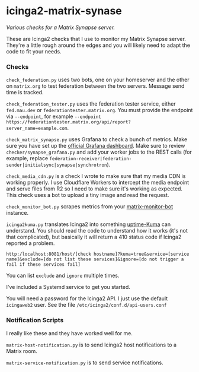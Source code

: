 # icinga2-matrix-synase
_Various checks for a Matrix Synapse server._


These are Icinga2 checks that I use to monitor my Matrix Synapse server. They're a little rough around the edges and you will likely need to adapt the code to fit your needs.



### Checks

`check_federation.py` uses two bots, one on your homeserver and the other on `matrix.org` to test federation between the two servers. Message send time is tracked.



`check_federation_tester.py` uses the federation tester service, either `fed.mau.dev` or `federationtester.matrix.org`. You must provide the endpoint via `--endpoint`, for example `--endpoint https://federationtester.matrix.org/api/report?server_name=example.com`.



`check_matrix_synapse.py` uses Grafana to check a bunch of metrics. Make sure you have set up the [official Grafana dashboard](https://matrix-org.github.io/synapse/latest/usage/administration/understanding_synapse_through_grafana_graphs.html). Make sure to review `checker/synapse_grafana.py` and add your worker jobs to the REST calls (for example, replace `federation-receiver|federation-sender|initialsync|synapse|synchrotron`).



`check_media_cdn.py` is a check I wrote to make sure that my media CDN is working properly. I use Cloudflare Workers to intercept the media endpoint and serve files from R2 so I need to make sure it's working as expected. This check uses a bot to upload a tiny image and read the request.



`check_monitor_bot.py` scrapes metrics from your [matrix-monitor-bot](https://github.com/turt2live/matrix-monitor-bot) instance.



`icinga2kuma.py` translates Icinga2 into something [uptime-Kuma](https://github.com/louislam/uptime-kuma) can understand. You should read the code to understand how it works (it's not that complicated), but basically it will return a 410 status code if Icinga2 reported a problem.

`http:/localhost:8081/host/[check hostname]?kuma=true&service=[service name]&exclude=[do not list these services]&ignore=[do not trigger a fail if these services fail]`

You can list `exclude` and `ignore` multiple times.

I've included a Systemd service to get you started.

You will need a password for the Icinga2 API. I just use the default `icingaweb2` user. See the file `/etc/icinga2/conf.d/api-users.conf`



### Notification Scripts

I really like these and they have worked well for me.

`matrix-host-notification.py` is to send Icinga2 host notifications to a Matrix room.

`matrix-service-notification.py` is to send service notifications.

